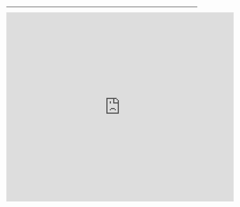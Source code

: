 ---
<embed src="https://username.github.io/files/cv.pdf" type="application/pdf" width="600px" height="500px" />
